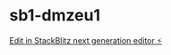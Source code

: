 # sb1-dmzeu1

[Edit in StackBlitz next generation editor ⚡️](https://stackblitz.com/~/github.com/YutaShibuyaCoder/sb1-dmzeu1)